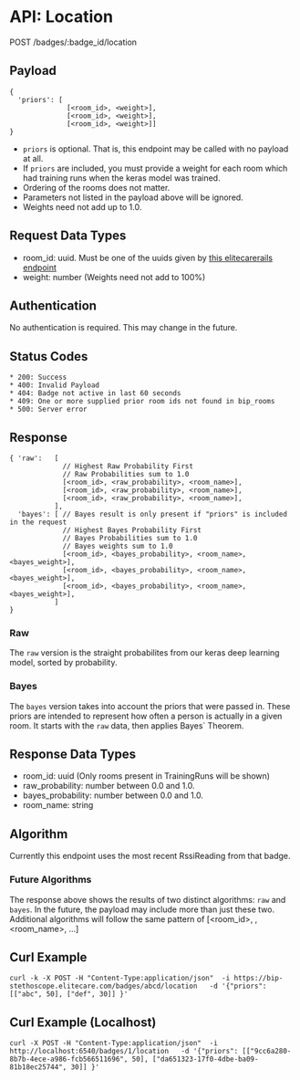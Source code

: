 API: Location
=============

POST /badges/:badge_id/location


Payload
-------

    {
      'priors': [
                  [<room_id>, <weight>],
                  [<room_id>, <weight>],
                  [<room_id>, <weight>]]
    }

* `priors` is optional. That is, this endpoint may be called with no payload at all.
* If `priors` are included, you must provide a weight for each room which had training runs when the keras model was trained.
* Ordering of the rooms does not matter.
* Parameters not listed in the payload above will be ignored.
* Weights need not add up to 1.0.


Request Data Types
------------------

  * room_id:   uuid. Must be one of the uuids given by [this elitecarerails endpoint](https://bip.elitecare.com/api/stethoscope/rooms_insecure)
  * weight:    number (Weights need not add to 100%)


Authentication
--------------

No authentication is required. This may change in the future.


Status Codes
------------

    * 200: Success
    * 400: Invalid Payload
    * 404: Badge not active in last 60 seconds
    * 409: One or more supplied prior room ids not found in bip_rooms
    * 500: Server error


Response
--------

    { 'raw':   [
                 // Highest Raw Probability First
                 // Raw Probabilities sum to 1.0
                 [<room_id>, <raw_probability>, <room_name>],
                 [<room_id>, <raw_probability>, <room_name>],
                 [<room_id>, <raw_probability>, <room_name>],
               ],
      'bayes': [ // Bayes result is only present if "priors" is included in the request
                 // Highest Bayes Probability First
                 // Bayes Probabilities sum to 1.0
                 // Bayes weights sum to 1.0
                 [<room_id>, <bayes_probability>, <room_name>, <bayes_weight>],
                 [<room_id>, <bayes_probability>, <room_name>, <bayes_weight>],
                 [<room_id>, <bayes_probability>, <room_name>, <bayes_weight>],
               ]
    }



### Raw

The `raw` version is the straight probabilites from our keras deep learning model,
sorted by probability.


### Bayes

The `bayes` version takes into account the priors that were passed in.
These priors are intended to represent how often a person is actually in a given room.
It starts with the `raw` data, then applies Bayes` Theorem.




Response Data Types
-------------------

* room_id: uuid (Only rooms present in TrainingRuns will be shown)
* raw_probability: number between 0.0 and 1.0.
* bayes_probability: number between 0.0 and 1.0.
* room_name: string


Algorithm
---------

Currently this endpoint uses the most recent RssiReading from that badge.



### Future Algorithms

The response above shows the results of two distinct algorithms: `raw` and `bayes`.
In the future, the payload may include more than just these two. Additional
algorithms will follow the same pattern of [<room_id>, <probability>,
<room_name>, ...]



Curl Example
------------

    curl -k -X POST -H "Content-Type:application/json"  -i https://bip-stethoscope.elitecare.com/badges/abcd/location   -d '{"priors": [["abc", 50], ["def", 30]] }'


Curl Example (Localhost)
------------------------

    curl -X POST -H "Content-Type:application/json"  -i http://localhost:6540/badges/1/location   -d '{"priors": [["9cc6a280-8b7b-4ece-a986-fcb566511696", 50], ["da651323-17f0-4dbe-ba09-81b18ec25744", 30]] }'


